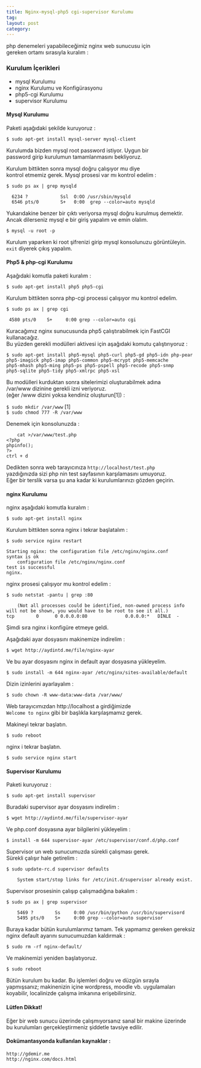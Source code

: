 ```yaml
---
title: Nginx-mysql-php5 cgi-supervisor Kurulumu
tag:  
layout: post
category: 
---
```

  php denemeleri yapabileceğimiz nginx web sunucusu için   
  gereken ortamı sırasıyla kuralım :    

### Kurulum İçerikleri  

  *  mysql Kurulumu  
  *  nginx Kurulumu ve Konfigürasyonu  
  *  php5-cgi Kurulumu  
  *  supervisor Kurulumu  

#### Mysql Kurulumu  

  Paketi aşağıdaki şekilde kuruyoruz :  

  `$ sudo apt-get install mysql-server mysql-client`  

  Kurulumda bizden mysql root password istiyor. Uygun bir  
  password girip kurulumun tamamlanmasını bekliyoruz.  

  Kurulum bittikten sonra mysql doğru çalışıyor mu diye  
  kontrol etmemiz gerek. Mysql prosesi var mı kontrol edelim :    

  `$ sudo ps ax | grep mysqld`  
	  
	  6234 ?            Ssl  O:OO /usr/sbin/mysqld
	  6546 pts/0        S+   0:00  grep --color=auto mysqld

  Yukarıdakine benzer bir çıktı veriyorsa mysql doğru kurulmuş demektir.  
  Ancak dilerseniz mysql e bir giriş yapalım ve emin olalım.  

  `$ mysql -u root -p` 

  Kurulum yaparken ki root şifrenizi girip mysql konsolunuzu görüntüleyin.  
  `exit` diyerek çıkış yapalım.  

#### Php5 &  php-cgi Kurulumu

  Aşağıdaki komutla paketi kuralım :

  `$ sudo apt-get install php5 php5-cgi`

  Kurulum bittikten sonra php-cgi processi çalışıyor mu kontrol edelim.  

  `$ sudo ps ax | grep cgi`
         
	 4580 pts/0    S+     0:00 grep --color=auto cgi
  
  Kuracağımız nginx sunucusunda php5 çalıştırabilmek için FastCGI kullanacağız.  
  Bu yüzden gerekli modülleri aktivesi için aşağıdaki komutu çalıştırıyoruz :  

  ```
  $ sudo apt-get install php5-mysql php5-curl php5-gd php5-idn php-pear     
  php5-imagick php5-imap php5-common php5-mcrypt php5-memcache    
  php5-mhash php5-ming php5-ps php5-pspell php5-recode php5-snmp     
  php5-sqlite php5-tidy php5-xmlrpc php5-xsl    
  ```      
 
  Bu modülleri kurduktan sonra sitelerimizi oluşturabilmek adına    
  /var/www dizinine gerekli izni veriyoruz.  
  (eğer /www dizini yoksa kendiniz oluşturun[1]) :    
  
  `$ sudo mkdir /var/www` [1]  
  `$ sudo chmod 777 -R /var/www`  

  Denemek için konsolunuzda :  

        cat >/var/www/test.php
	<?php
	phpinfo();
	?>
	ctrl + d

  Dedikten sonra web tarayıcınıza `http://localhost/test.php`  
  yazdığınızda sizi php nin test sayfasının karşılamasını umuyoruz.    
  Eğer bir terslik varsa şu ana kadar ki kurulumlarınızı gözden geçirin.    


#### nginx Kurulumu  

  nginx aşağıdaki komutla kuralım :  

  `$ sudo apt-get install nginx`  

  Kurulum bittikten sonra nginx i tekrar başlatalım :  

  `$ sudo service nginx restart`
        
	Starting nginx: the configuration file /etc/nginx/nginx.conf 
	syntax is ok
        configuration file /etc/nginx/nginx.conf 
	test is successful
	nginx.  

  nginx prosesi çalışıyor mu kontrol edelim : 

  `$ sudo netstat -pantu | grep :80`

        (Not all processes could be identified, non-owned process info
	will not be shown, you would have to be root to see it all.)
	tcp        0      0 0.0.0.0:80              0.0.0.0:*   DİNLE  -  

  Şimdi sıra nginx i konfigüre etmeye geldi.  

  Aşağıdaki ayar dosyasını makinemize indirelim :  

  `$ wget http://aydintd.me/file/nginx-ayar`  

  Ve bu ayar dosyasını nginx in default ayar dosyasına yükleyelim.  

  `$ sudo install -m 644 nginx-ayar /etc/nginx/sites-available/default`  

  Dizin izinlerini ayarlayalım : 

  `$ sudo chown -R www-data:www-data /var/www/`

  Web tarayıcımızdan http://localhost a girdiğimizde  
  `Welcome to nginx` gibi bir başlıkla karşılaşmamız gerek.  

  Makineyi tekrar başlatın.

  `$ sudo reboot`

  nginx i tekrar başlatın.

  `$ sudo service nginx start`

#### Supervisor Kurulumu

  Paketi kuruyoruz : 

  `$ sudo apt-get install supervisor`

  Buradaki supervisor ayar dosyasını indirelim :  

  `$ wget http://aydintd.me/file/supervisor-ayar`

  Ve php.conf dosyasına ayar bilgilerini yükleyelim :  

  `$ install -m 644 supervisor-ayar /etc/supervisor/conf.d/php.conf`

  Supervisor un web sunucumuzda sürekli çalışması gerek.  
  Sürekli çalışır hale getirelim :  

  `$ sudo update-rc.d supervisor defaults`

        System start/stop links for /etc/init.d/supervisor already exist.  

  Supervisor prosesinin çalışıp çalışmadığına bakalım : 

  `$ sudo ps ax | grep supervisor`
      
        5469 ?        Ss     0:00 /usr/bin/python /usr/bin/supervisord
        5495 pts/0    S+     0:00 grep --color=auto supervisor  

  Buraya kadar bütün kurulumlarımız tamam. Tek yapmamız gereken gereksiz    
  nginx default ayarını sunucumuzdan kaldırmak :  

  `$ sudo rm -rf nginx-default/`

  Ve makinemizi yeniden başlatıyoruz.

  `$ sudo reboot`

  Bütün kurulum bu kadar. Bu işlemleri doğru ve düzgün sırayla  
  yapmışsanız; makinenizin içine wordpress, moodle vb. uygulamaları
  koyabilir, localinizde çalışma imkanına erişebilirsiniz.  

#### Lütfen Dikkat!

  Eğer bir web sunucu üzerinde çalışmıyorsanız sanal bir makine üzerinde  
  bu kurulumları gerçekleştirmeniz şiddetle tavsiye edilir.    

#### Dokümantasyonda kullanılan kaynaklar :  

  `http://gdemir.me`  
  `http://nginx.com/docs.html`  

